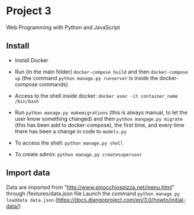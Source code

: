 # Project 3

Web Programming with Python and JavaScript

## Install
- Install Docker
- Run (in the main folder) `docker-compose build` and then `docker-compose up` (the command `python manage.py runserver` is inside the docker-compose commands)
- Access to the shell inside docker: `docker exec -it container_name /bin/bash`
- Run `python manage.py makemigrations` (this is always manual, to let the user know something changed) and then `python mangage.py migrate` (this has been add to docker-compose), the first time, and every time there has been a change in code to `models.py`

- To access the shell: `python manage.py shell`
- To create admin: `python manage.py createsuperuser`


## Import data
Data are imported from "http://www.pinocchiospizza.net/menu.html" through /fextures/data.json file
Launch the command `python manage.py loaddata data.json`
(https://docs.djangoproject.com/en/3.0/howto/initial-data/)